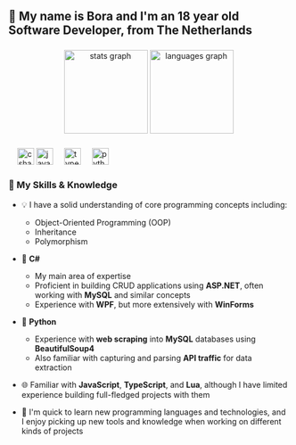<h2 align="left">👋 My name is Bora and I'm an 18 year old Software Developer, from The Netherlands</h2>

###

<div align="center">
  <img src="https://github-readme-stats.vercel.app/api?username=tyy-dev&hide_title=false&hide_rank=false&show_icons=true&include_all_commits=true&count_private=true&disable_animations=false&theme=dracula&locale=en&hide_border=false" height="150" alt="stats graph"  />
  <img src="https://github-readme-stats.vercel.app/api/top-langs?username=tyy-dev&locale=en&hide_title=false&layout=compact&card_width=320&langs_count=5&theme=dracula&hide_border=false" height="150" alt="languages graph"  />
</div>

###

<div align="left">
  <img width="12" />
  <img src="https://cdn.jsdelivr.net/gh/devicons/devicon/icons/csharp/csharp-original.svg" height="30" alt="csharp logo"  />
  <img src="https://cdn.jsdelivr.net/gh/devicons/devicon/icons/javascript/javascript-original.svg" height="30" alt="javascript logo"  />
  <img width="12" />
  <img src="https://cdn.jsdelivr.net/gh/devicons/devicon/icons/typescript/typescript-original.svg" height="30" alt="typescript logo"  />
  <img width="12" />
  <img src="https://cdn.jsdelivr.net/gh/devicons/devicon/icons/python/python-original.svg" height="30" alt="python logo"  />
</div>

### 🧠 My Skills & Knowledge

- 💡 I have a solid understanding of core programming concepts including:
  - Object-Oriented Programming (OOP)
  - Inheritance
  - Polymorphism

- 🔧 **C#**
  - My main area of expertise
  - Proficient in building CRUD applications using **ASP.NET**, often working with **MySQL** and similar concepts
  - Experience with **WPF**, but more extensively with **WinForms**

- 🐍 **Python**
  - Experience with **web scraping** into **MySQL** databases using **BeautifulSoup4**
  - Also familiar with capturing and parsing **API traffic** for data extraction

- 🌐 Familiar with **JavaScript**, **TypeScript**, and **Lua**, although I have limited experience building full-fledged projects with them

- 🚀 I'm quick to learn new programming languages and technologies, and I enjoy picking up new tools and  knowledge when working on different kinds of projects
